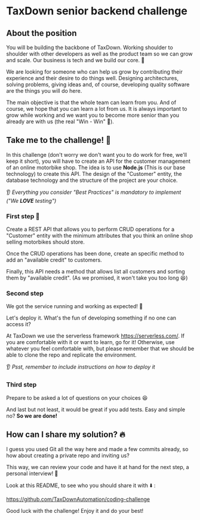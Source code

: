 # TaxDown senior backend challenge

## About the position

You will be building the backbone of TaxDown. Working shoulder to shoulder with other developers as well as the product team so we can grow and scale. Our business is tech and we build our core. 🔋

We are looking for someone who can help us grow by contributing their experience and their desire to do things well. Designing architectures, solving problems, giving ideas and, of course, developing quality software are the things you will do here.

The main objective is that the whole team can learn from you. And of course, we hope that you can learn a lot from us. It is always important to grow while working and we want you to become more senior than you already are with us (the real "Win - Win" 🚀). 

## Take me to the challenge! 🤟


In this challenge (don't worry we don't want you to do work for free, we'll keep it short), you will have to create an API for the customer management of an online motorbike shop. The idea is to use **Node.js** (This is our base technology) to create this API. The design of the "Customer" entity, the database technology and the structure of the project are your choice. 

👂 *Everything you consider "Best Practices" is mandatory to implement ("We **LOVE** testing")*


### First step 🌟

Create a REST API that allows you to perform CRUD operations for a "Customer" entity with the minimum attributes that you think an online shop selling motorbikes should store. 

Once the CRUD operations has been done, create an specific method to add an "available credit" to customers.

Finally, this API needs a method that allows list all customers and sorting them by "available credit". (As we promised, it won't take you too long 😆)

### Second step

We got the service running and working as expected! 🚀

Let's deploy it. What's the fun of developing something if no one can access it?

At TaxDown we use the serverless framework <https://serverless.com/>. If you are comfortable with it or want to learn, go for it! Otherwise, use whatever you feel comfortable with, but please remember that we should be able to clone the repo and replicate the environment.

👂 *Psst, remember to include instructions on how to deploy it*

### Third step

Prepare to be asked a lot of questions on your choices 😆

And last but not least, it would be great if you add tests. Easy and simple no? **So we are done!**

## How can I share my solution? 🔥

I guess you used Git all the way here and made a few commits already, so how about creating a private repo and inviting us?

This way, we can review your code and have it at hand for the next step, a personal interview! 👻

Look at this README, to see who you should share it with ⬇️ :

https://github.com/TaxDownAutomation/coding-challenge

Good luck with the challenge! Enjoy it and do your best!
